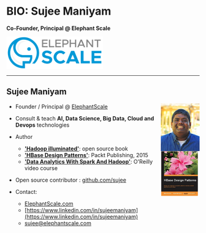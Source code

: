 # BIO: Sujee Maniyam

**Co-Founder, Principal @ Elephant Scale**

<img src="../assets/images/logos/elephantscale-logo-2.png" style="width:50%;" />

---

## Sujee Maniyam

<img src="../assets/images/people/sujee-maniyam-1.jpg" style="width:20%;float:right;" />
<img src="../assets/images/books/hbase-design-patterns.png" style="width:20%;float:right;clear:both;" />

* Founder / Principal @ [ElephantScale](http://elephantscale.com)

* Consult & teach **AI, Data Science, Big Data, Cloud and Devops** technologies

* Author
    - [__'Hadoop illuminated'__](http://hadoopilluminated.com/):  open source book
    - [__'HBase Design Patterns'__](https://www.packtpub.com/big-data-and-business-intelligence/hbase-design-patterns): Packt Publishing, 2015
    - [__'Data Analytics With Spark And Hadoop'__](http://shop.oreilly.com/product/0636920052616.do):  O'Reilly video course

* Open source contributor : [github.com/sujee](https://github.com/sujee)

* Contact:
    - [ElephantScale.com](http://elephantscale.com)
    - [https://www.linkedin.com/in/sujeemaniyam](https://www.linkedin.com/in/sujeemaniyam)
    - sujee@elephantscale.com
